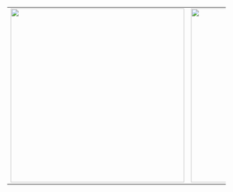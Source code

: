 <table align="center">
    <tr>
        <td>
        <img width="400px" align="center" src="ttps://github-readme-stats.vercel.app/api?username=LucasGooes&count_private=true&theme=tokyonight&showicons=true"/>
        </td>
        <td>
        <img width="400px" align="center" src="https://github-readme-stats.vercel.app/api/top-langs/?username=LucasGooes&hide=html&layout=compact&count_private=true&hide_border=true" />               </td>
    </tr>
</table>
